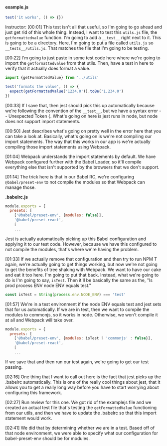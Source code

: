 #### example.js

```js
test('it works', () => {})
```

Instructor: [00:01] This test isn't all that useful, so I'm going to go ahead and just get rid of this whole thing. Instead, I want to test this `utils.js` file, the `getformattedvalue` function. I'm going to add a `__test__` right next to it. This is going to be a directory. Here, I'm going to put a file called `utils.js` so `__tests__/utils.js`. That matches the file that I'm going to be testing.

[00:22] I'm going to just paste in some test code here where we're going to import the `getformattedvalue` from that utils. Then, have a test in here to verify that it actually does format a value.

```js
import {getFormattedValue} from '../utils'

test('formats the value', () => {
  expect(getFormattedValue('1234.0')).toBe('1,234.0')
})
```

[00:33] If I save that, then jest should pick this up automatically because we're following the convention of the `__test__`, but we have a syntax error -- Unexpected Token {. What's going on here is jest runs in node, but node does not support import statements.

[00:50] Jest describes what's going on pretty well in the error here that you can take a look at. Basically, what's going on is we're not compiling our import statements. The way that this works in our app is we're actually compiling those import statements using Webpack.

[01:04] Webpack understands the import statements by default. We have Webpack configured further with the Babel Loader, so it'll compile everything else that isn't supported by the browsers that we don't support.

[01:14] The trick here is that in our Babel RC, we're configuring `@babel/preset-env` to not compile the modules so that Webpack can manage those.

**.babelrc.js**
```js
module.exports = {
  presets: [
    ['@babel/preset-env', {modules: false}],
    '@babel/preset-react',
    [
    ...
```

Jest is actually automatically picking up this Babel configuration and applying it to our test code. However, because we have this configured to not compile the modules, that's where we're having the problem.

[01:33] If we actually remove that configuration and then try to run NPM T again, we're actually going to get things working, but now we're not going to get the benefits of tree shaking with Webpack. We want to have our cake and eat it too here. I'm going to put that back. Instead, what we're going to do is I'm going to say, `isTest`. Then it'll be basically the same as the, "Is prod process ENV node ENV equals test."

```js
const isTest = String(process.env.NODE_ENV) === 'test'
```

[01:57] We're in a test environment if the node ENV equals test and jest sets that for us automatically. If we are in test, then we want to compile the modules to commonjs, so it works in node. Otherwise, we won't compile it at all and Webpack will take over.

```js
module.exports = {
  presets: [
    ['@babel/preset-env', {modules: isTest ? 'commonjs' : false}],
    '@babel/preset-react',
    [
    ...
```

If we save that and then run our test again, we're going to get our test passing.

[02:16] One thing that I want to call out here is the fact that jest picks up the .babelrc automatically. This is one of the really cool things about jest, that it allows you to get a really long way before you have to start worrying about configuring this framework.

[02:27] Run review for this one. We got rid of the examplejs file and we created an actual test file that's testing the `getFormattedValue` functioning from our utils, and then we have to update the .babelrc so that this import statement would work.

[02:41] We did that by determining whether we are in a test. Based off of that node environment, we were able to specify what our configuration for babel-preset-env should be for modules.

